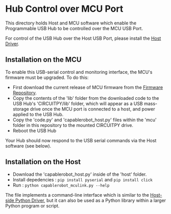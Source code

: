 # Hub Control over MCU Port

This directory holds Host and MCU software which enable the Programmable USB Hub to be controlled over the MCU USB Port.

For control of the USB Hub over the Host USB Port, please install the [Host Driver](https://github.com/CapableRobot/CapableRobot_USBHub_Driver).

## Installation on the MCU

To enable this USB-serial control and monitoring interface, the MCU's firmware must be upgraded.  To do this:

- First download the current release of MCU firmware from the [Firmware Repository](https://github.com/CapableRobot/CapableRobot_USBHub_Firmware).
- Copy the contents of the 'lib' folder from the downloaded code to the USB Hub's 'CIRCUITPY/lib' folder, which will appear as a USB mass-storage drive once the MCU port is connected to a host, and power applied to the USB Hub.
- Copy the 'code.py' and 'capablerobot_host.py' files within the 'mcu' folder in this repository to the mounted CIRCUITPY drive.
- Reboot the USB Hub

Your Hub should now respond to the USB serial commands via the Host software (see below).

## Installation on the Host

- Download the 'capablerobot_host.py' inside of the 'host' folder.
- Install depedencies : `pip install pyserial` and `pip install click`
- Run : `python capablerobot_mculink.py --help`

The file implements a command-line interface which is similar to the [Host-side Python Driver](https://github.com/CapableRobot/CapableRobot_USBHub_Driver), but it can also be used as a Python library within a larger Python program or script.
